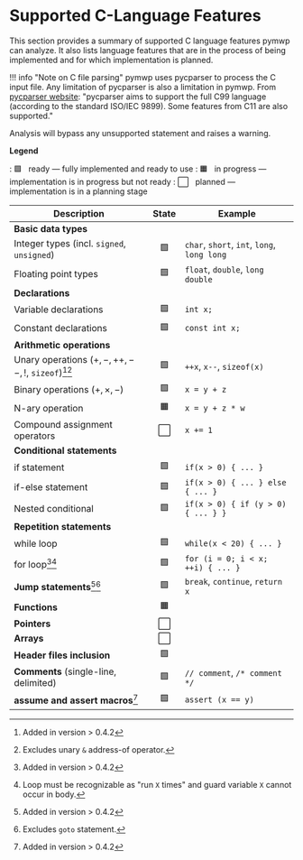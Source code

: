 # Supported C-Language Features

This section provides a summary of supported C language features pymwp can
analyze. It also lists language features that are in the process of being
implemented and for which implementation is planned.

!!! info "Note on C file parsing"
    pymwp uses pycparser to process the C input file. Any limitation of
    pycparser is also a limitation in pymwp. From
    [pycparser website](https://github.com/eliben/pycparser):
    "pycparser aims to support the full C99 language (according to the
    standard ISO/IEC 9899). Some features from C11 are also supported."

Analysis will bypass any unsupported statement and raises a warning.

**Legend**

:  🟩 &nbsp; ready — fully implemented and ready to use
:  🟧 &nbsp; in progress — implementation is in progress but not ready
:  ⬜ &nbsp; planned — implementation is in a planning stage

| Description                                          | State | Example                                     |
|------------------------------------------------------|:-----:|---------------------------------------------|
| **Basic data types**                                 |       |                                             |
| Integer types (incl. `signed`, `unsigned`)           |  🟩   | `char`, `short`, `int`, `long`, `long long` |
| Floating point types                                 |  🟩   | `float`, `double`, `long double`            |
| **Declarations**                                     |       |                                             |     
| Variable declarations                                |  🟩   | `int x;`                                    |
| Constant declarations                                |  🟩   | `const int x;`                              |
| **Arithmetic operations**                            |       |                                             |
| Unary operations ($+, -, ++,--,!$, `sizeof`)[^1][^2] |  🟩   | `++x`, `x--`, `sizeof(x)`                   |
| Binary operations ($+, \times, -$)                   |  🟩   | `x = y + z`                                 |
| N-ary operation                                      |  🟧   | `x = y + z * w`                             |
| Compound assignment operators                        |   ⬜   | `x += 1`                                    |
| **Conditional statements**                           |       |                                             |
| if statement                                         |  🟩   | `if(x > 0) { ... }`                         |
| if-else statement                                    |  🟩   | `if(x > 0) { ... } else { ... }`            |
| Nested conditional                                   |  🟩   | `if(x > 0) { if (y > 0) { ... } }`          |
| **Repetition statements**                            |       |                                             |
| while loop                                           |  🟩   | `while(x < 20) { ... }`                     |
| for loop[^1][^3]                                     |  🟩   | `for (i = 0; i < x; ++i) { ... }`           |
| **Jump statements**[^1][^4]                          |  🟩   | `break`, `continue`, `return x`             |
| **Functions**                                        |  🟧   |                                             |     
| **Pointers**                                         |   ⬜   |                                             |     
| **Arrays**                                           |   ⬜   |                                             |      
| **Header files inclusion**                           |  🟩   |                                             |      
| **Comments** (single-line, delimited)                |  🟩   | `// comment`, `/* comment */`               |
| **assume and assert macros**[^1]                     |  🟩   | `assert (x == y)`                           |

[^1]: Added in version > 0.4.2
[^2]: Excludes unary `&` address-of operator.
[^3]: Loop must be recognizable as "run `X` times" and guard variable `X` cannot occur in body.
[^4]: Excludes `goto` statement. 